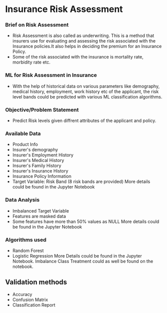 
# Insurance Risk Assessment

### Brief on Risk Assessment
- Risk Assessment is also called as underwriting. This is a method that insurers use for evaluating and assessing the risk associated with the Insurance policies.It also helps in deciding the premium for an Insurance Policy.
- Some of the risk associated with the insurance is mortality rate, morbidity rate etc.

### ML for Risk Assessment in Insurance
- With the help of historical data on various parameters like demography, medical history, employment, work history etc of the applicant, the risk level bands could be predicted with various ML classification algorithms.

### Objective/Problem Statement
- Predict Risk levels given diffrent attributes of the applicant and policy.

### Available Data
- Product Info
- Insurer's demography
- Insurer's Employment History
- Insurer's Medical History
- Insurer's Family History
- Insurer's Insurance History
- Insurance Policy Information
- Target Variable: Risk Band (8 risk bands are provided)
More details could be found in the Jupyter Notebook

### Data Analysis
- Imbalanced Target Variable
- Features are masked data
- Some features have more than 50% values as NULL
More details could be found in the Jupyter Notebook

### Algorithms used
- Random Forest
- Logistic Regression
More Details could be found in the Jupyter Notebook. Imbalance Class Treatment could as well be found on the notebook.

## Validation methods
- Accuracy
- Confusion Matrix
- Classification Report

